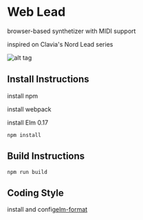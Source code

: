 # Web Lead

browser-based synthetizer with MIDI support 

inspired on Clavia's Nord Lead series

![alt tag](https://github.com/pablobcb/elm-lead/blob/master/nord-lead-2x.jpg)

## Install Instructions

install npm

install webpack

install Elm 0.17

`npm install`

## Build Instructions

`npm run build`

## Coding Style
install and config[elm-format](https://github.com/avh4/elm-format)
